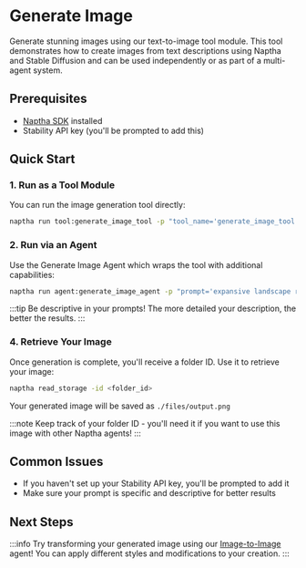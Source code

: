 # Generate Image

Generate stunning images using our text-to-image tool module. This tool demonstrates how to create images from text descriptions using Naptha and Stable Diffusion and can be used independently or as part of a multi-agent system.

## Prerequisites
- [Naptha SDK](/GettingStarted/Installation) installed
- Stability API key (you'll be prompted to add this)

## Quick Start

### 1. Run as a Tool Module
You can run the image generation tool directly:
```bash
naptha run tool:generate_image_tool -p "tool_name='generate_image_tool', tool_input_data='expansive landscape rolling greens with gargantuan yggdrasil, intricate world-spanning roots towering under a blue alien sky, masterful, ghibli'"
```

### 2. Run via an Agent
Use the Generate Image Agent which wraps the tool with additional capabilities:
```bash
naptha run agent:generate_image_agent -p "prompt='expansive landscape rolling greens with gargantuan yggdrasil, intricate world-spanning roots towering under a blue alien sky, masterful, ghibli'" --tool_node_urls "http://localhost:7001"
```

:::tip
Be descriptive in your prompts! The more detailed your description, the better the results.
:::

### 4. Retrieve Your Image
Once generation is complete, you'll receive a folder ID. Use it to retrieve your image:
```bash
naptha read_storage -id <folder_id>
```

Your generated image will be saved as `./files/output.png`

:::note
Keep track of your folder ID - you'll need it if you want to use this image with other Naptha agents!
:::

## Common Issues
- If you haven't set up your Stability API key, you'll be prompted to add it
- Make sure your prompt is specific and descriptive for better results

## Next Steps
:::info
Try transforming your generated image using our [Image-to-Image](/Examples/Image2Image) agent! You can apply different styles and modifications to your creation.
:::
